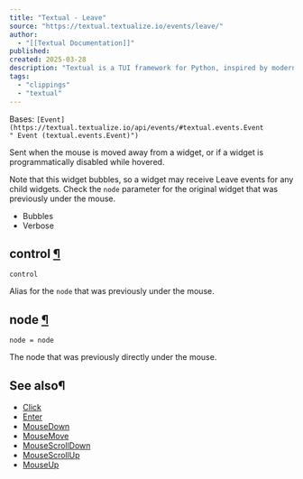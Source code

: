 ```yaml
---
title: "Textual - Leave"
source: "https://textual.textualize.io/events/leave/"
author:
  - "[[Textual Documentation]]"
published:
created: 2025-03-28
description: "Textual is a TUI framework for Python, inspired by modern web development."
tags:
  - "clippings"
  - "textual"
---
```

Bases: `[Event](https://textual.textualize.io/api/events/#textual.events.Event " Event (textual.events.Event)")`

Sent when the mouse is moved away from a widget, or if a widget is programmatically disabled while hovered.

Note that this widget bubbles, so a widget may receive Leave events for any child widgets. Check the `node` parameter for the original widget that was previously under the mouse.

- Bubbles
- Verbose

## control [¶](https://textual.textualize.io/events/leave/#textual.events.Leave.control "Permanent link")

```
control
```

Alias for the `node` that was previously under the mouse.

## node [¶](https://textual.textualize.io/events/leave/#textual.events.Leave.node "Permanent link")

```
node = node
```

The node that was previously directly under the mouse.

## See also¶

- [Click](https://textual.textualize.io/events/click/)
- [Enter](https://textual.textualize.io/events/enter/)
- [MouseDown](https://textual.textualize.io/events/mouse_down/)
- [MouseMove](https://textual.textualize.io/events/mouse_move/)
- [MouseScrollDown](https://textual.textualize.io/events/mouse_scroll_down/)
- [MouseScrollUp](https://textual.textualize.io/events/mouse_scroll_up/)
- [MouseUp](https://textual.textualize.io/events/mouse_up/)